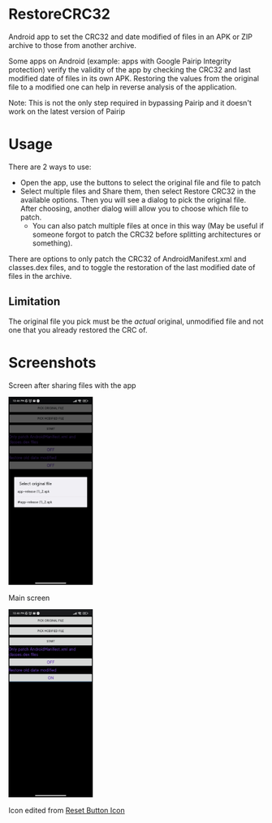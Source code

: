 # RestoreCRC32
 Android app to set the CRC32 and date modified of files in an APK or ZIP archive to those from another archive.
 
 Some apps on Android (example: apps with Google Pairip Integrity protection) verify the validity of the app by checking the CRC32 and last modified date of files in its own APK. Restoring the values from the original file to a modified one can help in reverse analysis of the application. 
 
 Note: This is not the only step required in bypassing Pairip and it doesn't work on the latest version of Pairip
# Usage
There are 2 ways to use:
 * Open the app, use the buttons to select the original file and file to patch
 * Select multiple files and Share them, then select Restore CRC32 in the available options. Then you will see a dialog to pick the original file. After choosing, another dialog wiill allow you to choose which file to patch.
   * You can also patch multiple files at once in this way (May be useful if someone forgot to patch the CRC32 before splitting architectures or something).
 
 There are options to only patch the CRC32 of AndroidManifest.xml and classes.dex files, and to toggle the restoration of the last modified date of files in the archive.

## Limitation
The original file you pick must be the *actual* original, unmodified file and not one that you already restored the CRC of.

# Screenshots
Screen after sharing files with the app

<img src=".github/readme-images/Screenshot_2024-05-09-22-46-57-254_com.AbdurazaaqMohammed.restoreCRC.jpg" width="33%" />

Main screen

<img src=".github/readme-images/Screenshot_2024-05-09-22-46-23-282_com.AbdurazaaqMohammed.restoreCRC.jpg" width="33%" />

Icon edited from <a href="https://vectorified.com/reset-button-icon">Reset Button Icon</a>
